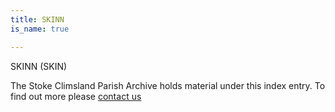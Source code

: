 ```yaml
---
title: SKINN
is_name: true

---
```


SKINN (SKIN)


The Stoke Climsland Parish Archive holds material under this index entry. To find out more please [contact us](/contact/)
